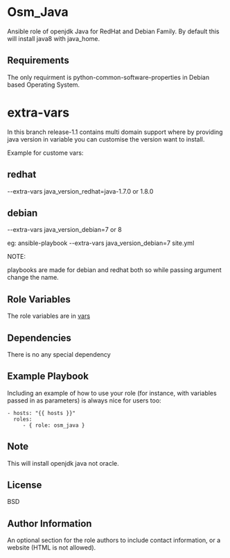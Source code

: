 Osm_Java
=========

Ansible role of openjdk Java for RedHat and Debian Family. By default this will install java8 with java_home.

Requirements
------------
The only requirment is python-common-software-properties in Debian based Operating System.

extra-vars
==========

In this branch release-1.1 contains multi domain support where by providing java version in variable you can customise the version want to install.

Example for custome vars:  

redhat
-------  
--extra-vars java_version_redhat=java-1.7.0 or 1.8.0  

debian  
------- 
 
--extra-vars java_version_debian=7 or 8

eg: ansible-playbook --extra-vars java_version_debian=7 site.yml

NOTE:  

playbooks are made for debian and redhat both so while passing argument change the name.


Role Variables
--------------
The role variables are in [vars](https://github.com/opstree-ansible/osm_java/blob/release-1.1/vars/main.yml)

Dependencies
------------

There is no any special dependency

Example Playbook
----------------

Including an example of how to use your role (for instance, with variables passed in as parameters) is always nice for users too:

    - hosts: "{{ hosts }}"
      roles:
         - { role: osm_java }

Note
--------

This will install openjdk java not oracle.

License
-------

BSD

Author Information
------------------

An optional section for the role authors to include contact information, or a website (HTML is not allowed).
